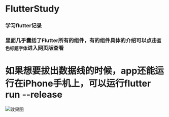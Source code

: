 # FlutterStudy
### 学习flutter记录
### 里面几乎囊括了Flutter所有的组件，有的组件具体的介绍可以点击`蓝色标题字体`进入网页版查看

# 如果想要拔出数据线的时候，app还能运行在iPhone手机上，可以运行flutter run --release

![效果图](https://github.com/Tomous/FlutterStudy/blob/main/screen.gif)
